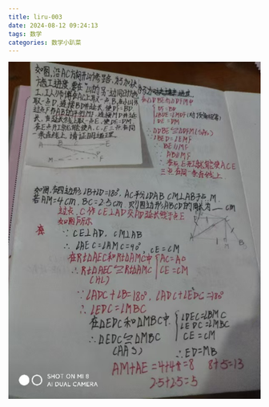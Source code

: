 ```yaml
---
title: liru-003
date: 2024-08-12 09:24:13
tags: 数学
categories: 数学小趴菜
---
```


![](../images/liru-004.jpg)
